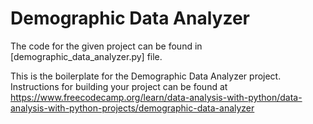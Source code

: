 # Demographic Data Analyzer

The code for the given project can be found in [demographic_data_analyzer.py] file. <br/>

This is the boilerplate for the Demographic Data Analyzer project.<br/>
Instructions for building your project can be found at https://www.freecodecamp.org/learn/data-analysis-with-python/data-analysis-with-python-projects/demographic-data-analyzer
